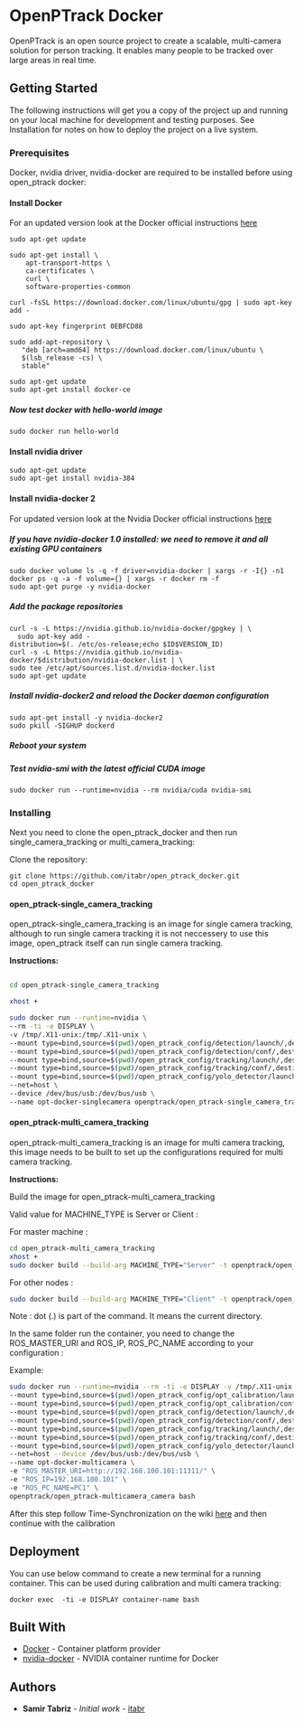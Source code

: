 # OpenPTrack Docker

OpenPTrack is an open source project to create a scalable, multi-camera solution for person tracking.
It enables many people to be tracked over large areas in real time.

## Getting Started

The following instructions will get you a copy of the project up and running on your local machine for development and testing purposes. See Installation for notes on how to deploy the project on a live system.

### Prerequisites

Docker, nvidia driver, nvidia-docker are required to be installed before using open_ptrack docker: 

#### Install Docker

For an updated version look at the Docker official instructions [here](https://docs.docker.com/install/)

```
sudo apt-get update

sudo apt-get install \
    apt-transport-https \
    ca-certificates \
    curl \
    software-properties-common

curl -fsSL https://download.docker.com/linux/ubuntu/gpg | sudo apt-key add -

sudo apt-key fingerprint 0EBFCD88

sudo add-apt-repository \
   "deb [arch=amd64] https://download.docker.com/linux/ubuntu \
   $(lsb_release -cs) \
   stable"

sudo apt-get update
sudo apt-get install docker-ce

```
##### Now test docker with hello-world image
```
sudo docker run hello-world
```
#### Install nvidia driver

```
sudo apt-get update
sudo apt-get install nvidia-384
```

#### Install nvidia-docker 2 

For updated version look at the Nvidia Docker official instructions [here](https://github.com/NVIDIA/nvidia-docker)

##### If you have nvidia-docker 1.0 installed: we need to remove it and all existing GPU containers
```
sudo docker volume ls -q -f driver=nvidia-docker | xargs -r -I{} -n1 docker ps -q -a -f volume={} | xargs -r docker rm -f
sudo apt-get purge -y nvidia-docker
```

##### Add the package repositories
```
curl -s -L https://nvidia.github.io/nvidia-docker/gpgkey | \
  sudo apt-key add -
distribution=$(. /etc/os-release;echo $ID$VERSION_ID)
curl -s -L https://nvidia.github.io/nvidia-docker/$distribution/nvidia-docker.list | \
sudo tee /etc/apt/sources.list.d/nvidia-docker.list
sudo apt-get update
```
##### Install nvidia-docker2 and reload the Docker daemon configuration
```
sudo apt-get install -y nvidia-docker2
sudo pkill -SIGHUP dockerd
```

##### Reboot your system 

##### Test nvidia-smi with the latest official CUDA image
```
sudo docker run --runtime=nvidia --rm nvidia/cuda nvidia-smi
```

### Installing

Next you need to clone the open_ptrack_docker and then run single_camera_tracking or multi_camera_tracking:

Clone the repository: 
```
git clone https://github.com/itabr/open_ptrack_docker.git
cd open_ptrack_docker
```

#### open_ptrack-single_camera_tracking
open_ptrack-single_camera_tracking is an image for single camera tracking, although to run single camera tracking it is not neccessery to use this image, open_ptrack itself can run single camera tracking.

**Instructions:**
```bash

cd open_ptrack-single_camera_tracking

xhost +

sudo docker run --runtime=nvidia \
--rm -ti -e DISPLAY \
-v /tmp/.X11-unix:/tmp/.X11-unix \
--mount type=bind,source=$(pwd)/open_ptrack_config/detection/launch/,destination=/root/workspace/ros/src/open_ptrack/detection/launch/ \
--mount type=bind,source=$(pwd)/open_ptrack_config/detection/conf/,destination=/root/workspace/ros/src/open_ptrack/detection/conf/ \
--mount type=bind,source=$(pwd)/open_ptrack_config/tracking/launch/,destination=/root/workspace/ros/src/open_ptrack/tracking/launch/ \
--mount type=bind,source=$(pwd)/open_ptrack_config/tracking/conf/,destination=/root/workspace/ros/src/open_ptrack/tracking/conf/ \
--mount type=bind,source=$(pwd)/open_ptrack_config/yolo_detector/launch/,destination=/root/workspace/ros/src/open_ptrack/yolo_detector/launch/ \
--net=host \
--device /dev/bus/usb:/dev/bus/usb \
--name opt-docker-singlecamera openptrack/open_ptrack-single_camera_tracking bash
```

#### open_ptrack-multi_camera_tracking
open_ptrack-multi_camera_tracking is an image for multi camera tracking,  this image needs to be built to set up the configurations required for multi camera tracking.

**Instructions:**

Build the image for open_ptrack-multi_camera_tracking

Valid value for MACHINE_TYPE is Server or Client :

For master machine :
```bash
cd open_ptrack-multi_camera_tracking
xhost +
sudo docker build --build-arg MACHINE_TYPE="Server" -t openptrack/open_ptrack-multicamera_camera .
```
For other nodes :
```bash
sudo docker build --build-arg MACHINE_TYPE="Client" -t openptrack/open_ptrack-multicamera_camera .
```
Note : dot (.) is part of the command. It means the current directory.

In the same folder run the container, you need to change the ROS_MASTER_URI and 
ROS_IP, ROS_PC_NAME according to your configuration :

Example:

```bash
sudo docker run --runtime=nvidia --rm -ti -e DISPLAY -v /tmp/.X11-unix:/tmp/.X11-unix \
--mount type=bind,source=$(pwd)/open_ptrack_config/opt_calibration/launch/,destination=/root/workspace/ros/src/open_ptrack/opt_calibration/launch/ \
--mount type=bind,source=$(pwd)/open_ptrack_config/opt_calibration/conf/,destination=/root/workspace/ros/src/open_ptrack/opt_calibration/conf/ \
--mount type=bind,source=$(pwd)/open_ptrack_config/detection/launch/,destination=/root/workspace/ros/src/open_ptrack/detection/launch/ \
--mount type=bind,source=$(pwd)/open_ptrack_config/detection/conf/,destination=/root/workspace/ros/src/open_ptrack/detection/conf/ \
--mount type=bind,source=$(pwd)/open_ptrack_config/tracking/launch/,destination=/root/workspace/ros/src/open_ptrack/tracking/launch/ \
--mount type=bind,source=$(pwd)/open_ptrack_config/tracking/conf/,destination=/root/workspace/ros/src/open_ptrack/tracking/conf/ \
--mount type=bind,source=$(pwd)/open_ptrack_config/yolo_detector/launch/,destination=/root/workspace/ros/src/open_ptrack/yolo_detector/launch/ \
--net=host --device /dev/bus/usb:/dev/bus/usb \
--name opt-docker-multicamera \
-e "ROS_MASTER_URI=http://192.168.100.101:11311/" \
-e "ROS_IP=192.168.100.101" \
-e "ROS_PC_NAME=PC1" \
openptrack/open_ptrack-multicamera_camera bash
```

After this step follow Time-Synchronization on the wiki [here](https://github.com/OpenPTrack/open_ptrack/wiki/Time-Synchronization) and then continue with the calibration

## Deployment

You can use below command to create a new terminal for a running container. This can be used during calibration and multi camera tracking:
```
docker exec  -ti -e DISPLAY container-name bash
```

## Built With

* [Docker](https://www.docker.com/) - Container platform provider
* [nvidia-docker](https://github.com/NVIDIA/nvidia-docker) - NVIDIA container runtime for Docker

## Authors

* **Samir Tabriz** - *Initial work* - [itabr](https://github.com/itabr/)